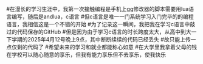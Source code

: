 #在漫长的学习生涯中，我第一次接触编程是手机上gg修改器的脚本需要用lua语言编写，随后是andlua，c语言
#但c语言是唯一一门系统学习入门完毕的的编程语言，我相信这是一个不错的开始
#为了记录这一瞬间，我把我在学习c语言中敲过的代码保存的GitHub
#但是因为由于学习c语言的时长跨度太大，从高中到大一下学期的2025年4月12号晚上9点，其中断断续续的代码已经丢失
#故只能上传一点仅剩的代码了
#希望未来的学习和就业都能称心如意
#在大学里我拿着父母的钱在学校可以随心随意的享乐，但我有能力享乐但不去享乐，使我快乐
